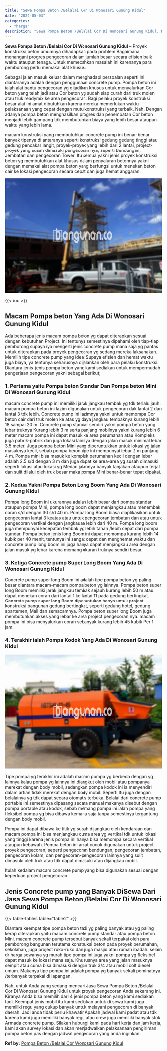 ```yaml
---
title: "Sewa Pompa Beton /Belalai Cor Di Wonosari Gunung Kidul"
date: "2024-05-03"
categories: 
  - "harga"
description: "Sewa Pompa Beton /Belalai Cor Di Wonosari Gunung Kidul. Nah, untuk Anda yang sedang mencari Jasa Sewa Pompa Beton /Belalai Cor Di Wonosari Gunung Kidul untuk..."
---
```


**Sewa Pompa Beton /Belalai Cor Di Wonosari Gunung Kidul** – Proyek konstruksi beton umumnya dihadapkan pada problem Bagaimana menangani progres pengecoran dalam jumlah besar secara efisien baik waktu ataupun tenaga. Untuk memecahkan masalah ini karenanya para pemborong perlu memakai alat khusus.

Sebagai jalan masuk keluar dalam menghadapi persoalan seperti ini diantaranya adalah dengan penggunaan concrete pump. Pompa beton ini ialah alat bantu pengecoran yg dijadikan khusus untuk menyalurkan Cor beton yang telah jadi atau Cor beton yg sudah siap curah dari truk molen atau truk readymix ke area pengecoran. Bagi pelaku proyek konstruksi besar alat ini amat dibutuhkan karena mereka memerlukan waktu pelaksanaan yang cepat dengan mutu konstruksi yang terbaik. Nah, Dengan adanya pompa beton menghasilkan progres dan penempatan Cor beton menjadi lebih gampang tdk membutuhkan biaya yang lebih besar ataupun waktu yang lebih lama.

macam konstruksi yang membutuhkan concrete pump ini benar-benar banyak tipenya di antaranya seperti konstruksi gedung gedung tinggi atau gedung pencakar langit, proyek-proyek yang lebih dari 2 lantai, project-proyek yang susah dimasuki pengecoran nya, seperti Bendungan, Jembatan dan pengecoran Tower. Itu semua yakni jenis proyek konstruksi beton yg membutuhkan alat khusus dalam penyaluran betonnya yakni dengan memakai alat pompa beton yang berfungsi untuk menekan beton cair ke lokasi pengecoran secara cepat dan juga hemat anggaran.

![Sewa Pompa Beton /Belalai Cor Di Wonosari Gunung Kidul](/images/sewa-concrete-pump-15.png)

{{< toc >}}

## Macam Pompa beton Yang Ada Di Wonosari Gunung Kidul

Ada beberapa jenis macam pompa beton yg dapat diterapkan sesuai dengan kebutuhan Project. Ini tentunya semestinya dipahami oleh tiap-tiap pemborong supaya iya mengerti jenis concrete pump mana saja yg pantas untuk diterapkan pada proyek pengecoran yg sedang mereka laksanakan. Memilih tipe concrete pump yang ideal Supaya efisien dan hemat waktu juga biaya, ya tentunya seharusnya dijalankan oleh para pelaku konstruksi. Diantara jenis-jenis pompa beton yang kami sediakan untuk mempermudah pengerjaan pengecoran yakni sebagai berikut;

### 1\. Pertama yaitu Pompa beton Standar Dan Pompa beton Mini Di Wonosari Gunung Kidul

macam concrete pump ini memiliki jarak jangkau tembak yg tdk terlalu jauh. macam pompa beton ini lazim digunakan untuk pengecoran dak lantai 2 dan lantai 3 tdk lebih. Concrete pump ini lazimnya yakni untuk memompa Cor beton cair dari truk molen ke atas yg daya jangkau tembaknya kurang lebih 18 sampai 20 m. Concrete pump standar sendiri yakni pompa beton yang lebar truknya Kurang lebih 3 m serta panjang mobilnya yakni kurang lebih 6 meter macam pompa ini dapat masuk ke area perumahan atau Kompleks juga pabrik-pabrik dan juga lokasi lainnya dengan jalan masuk minimal lebar 3.5 meter. Juga pompa beton Mini yang diperuntukkan untuk lokasi yg jalan masuknya kecil, sebab pompa beton tipe ini mempunyai lebar 2 m panjang 4 m. Pompa mini bisa masuk ke komplek perumahan kecil dengan lebar adalah 2.5 s/d dengan 3 m dan juga dapat ke area-area yg susah dimasuki seperti lokasi atau lokasi yg Medan jalannya banyak tanjakan ataupun terjal dan sulit dilalui oleh truk besar maka pompa Mini benar-benar tepat dipakai.

### 2\. Kedua Yakni Pompa Beton Long Boom Yang Ada Di Wonosari Gunung Kidul

Pompa long Boom ini ukurannya adalah lebih besar dari pompa standar ataupun pompa Mini, pompa long boom dapat menjangkau atau menembak coran s/d dengan 30 s/d 40 m. Pompa long Boom biasa diaplikasikan untuk pengecoran lantai 3 keatas atau untuk pengecoran jembatan dan atau untuk pengecoran vertikal dengan jangkauan lebih dari 40 m. Pompa long boom juga mempunyai kecepatan tembak yg lebih tahan /lebih cepat dari pompa standar. Pompa beton jenis long Boom ini dapat memompa kurang lebih 14 kubik per 40 menit, tentunya ini sangat cepat dan menghemat waktu dan concrete pump long boom ini juga hanya dapat menjangkau area dengan jalan masuk yg lebar karena memang ukuran truknya sendiri besar.

### 3\. Ketiga Concrete pump Super Long Boom Yang Ada Di Wonosari Gunung Kidul

Concrete pump super long Boom ini adalah tipe pompa beton yg paling besar diantara macam-macam pompa beton yg lainnya. Pompa beton super long Boom memiliki jarak jangkau tembak sejauh kurang lebih 50 m atau dapat menekan coran dari lantai 1 ke lantai 11 pada gedung bertingkat. Concrete pump super long Boom diperuntukan hanya untuk project konstruksi bangunan gedung bertingkat, seperti gedung hotel, gedung apartemen, Mall dan semacamnya. Pompa beton super long Boom juga membutuhkan akses yang lebar ke area project pengecoran nya. macam pompa ini bisa menyalurkan coran sebanyak kurang lebih 45 kubik Per 1 jam.

### 4\. Terakhir ialah Pompa Kodok Yang Ada Di Wonosari Gunung Kidul

![Sewa Pompa Beton /Belalai Cor Di Wonosari Gunung Kidul](/images/sewa-concrete-pump-16.png)

Tipe pompa yg terakhir ini adalah macam pompa yg berbeda dengan yg lainnya kalau pompa yg lainnya ini diangkut oleh mobil atau pompanya merekat dengan body mobil, sedangkan pompa kodok ini ia menyendiri dalam artian tidak merekat dengan body mobil. Seperti Itu juga dengan belalainya yg tdk dapat secara otomatis terbuka. Belalai dari concrete pump portable ini semestinya dipasang secara manual makanya disebut dengan pompa portable atau kodok, sebab memang pompa ini ialah pompa yang fleksibel pompa yg bisa dibawa kemana saja tanpa semestinya tergantung dengan body mobil.

Pompa ini dapat dibawa ke titik yg susah dijangkau oleh kendaraan dan macam pompa ini bisa menjangkau cuma area yg vertikal tdk untuk lokasi yang tinggi karena jenis pompa ini hanya bisa memompa secara vertikal ataupun kebawah. Pompa beton ini amat cocok digunakan untuk project proyek pengecoran; seperti pengecoran bendungan, pengecoran jembatan, pengecoran kolam, dan pengecoran-pengecoran lainnya yang sulit dimasuki oleh truk atau tdk dapat dimasuki atau dijangkau mobil.

Itulah kedalam macam concrete pump yang bisa digunakan sesuai dengan keperluan project pengecoran.

## Jenis Concrete pump yang Banyak DiSewa Dari Jasa Sewa Pompa Beton /Belalai Cor Di Wonosari Gunung Kidul

{{< table-tables table="table2" >}}

Diantara keempat tipe pompa beton tadi yg paling banyak atau yg paling kerap diterapkan yaitu macam concrete pump standar atau pompa beton Mini. macam concrete pump tersebut banyak sekali terpakai oleh para pemborong bangunan terutama konstruksi beton pada proyek perumahan, sekolahan, juga project ruko-ruko dan juga masjid atau rumah ibadah. selain dr harga sewanya yg murah tipe pompa ini juga yakni pompa yg fleksibel dapat masuk ke lokasi mana saja. Khususnya area yang jalan masuknya sempit atau cuma bisa dimasuki dengan truk 3/4 atau mobil colt diesel umum. Makanya tipe pompa ini adalah pompa yg banyak sekali peminatnya /terbanyak terpakai di lapangan.

Nah, untuk Anda yang sedang mencari Jasa Sewa Pompa Beton /Belalai Cor Di Wonosari Gunung Kidul untuk proyek pengecoran Anda sekarang ini. Kiranya Anda bisa memilih dari 4 jenis pompa beton yang kami sediakan tadi. Keempat jenis mobil itu kami sediakan untuk di sewa kami juga memiliki regu yang cukup banyak untuk melayani pengecoran di banyak daerah. Jadi anda tidak perlu khawatir Apakah jadwal kami padat atau tdk karena kami juga memiliki banyak regu atau crew juga memiliki banyak stok Armada concrete pump. Silakan hubungi kami pada hari kerja dan jam kerja, kami akan survey lokasi dan akan menjadwalkan pelaksanaan pengiriman pompa beton pas dengan jadwal pengecoran yang anda inginkan.

**Ref by:** [Pompa Beton /Belalai Cor Wonosari Gunung Kidul](https://id.wikipedia.org/wiki/Pompa)
